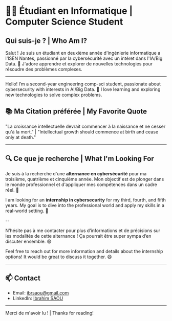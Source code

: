 # 👨‍🎓 Étudiant en Informatique | Computer Science Student

## Qui suis-je ? | Who Am I?
Salut ! Je suis un étudiant en deuxième année d'ingénierie informatique a l'ISEN Nantes, passionné par la cybersécurité avec un intéret dans l'IA/Big Data. 🚀 J'adore apprendre et explorer de nouvelles technologies pour résoudre des problèmes complexes.

---

Hello! I’m a second-year engineering comp-sci student, passionate about cybersecurity with interests in AI/Big Data. 🚀 I love learning and exploring new technologies to solve complex problems.

## 📚 Ma Citation préférée | My Favorite Quote
"La croissance intellectuelle devrait commencer à la naissance et ne cesser qu'à la mort." | "Intellectual growth should commence at birth and cease only at death."

---

## 🔍 Ce que je recherche | What I'm Looking For
Je suis à la recherche d'une **alternance en cybersécurité** pour ma troisième, quatrième et cinquième année. Mon objectif est de plonger dans le monde professionnel et d'appliquer mes compétences dans un cadre réel. 🌟

I am looking for an **internship in cybersecurity** for my third, fourth, and fifth years. My goal is to dive into the professional world and apply my skills in a real-world setting. 🌟

--

N’hésite pas à me contacter pour plus d’informations et de précisions sur les modalités de cette alternance ! Ça pourrait être super sympa d’en discuter ensemble. 😄

Feel free to reach out for more information and details about the internship options! It would be great to discuss it together. 😄

---

## 📫 Contact
- Email: [ibrsaou@gmail.com](mailto:ibrsaou@gmail.com)
- LinkedIn: [Ibrahim SAOU](https://www.linkedin.com/in/ibrahim-saou-782561243/)

---

Merci de m'avoir lu ! | Thanks for reading!
